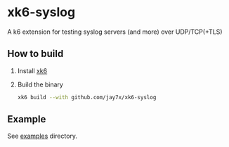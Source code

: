 # xk6-syslog

A k6 extension for testing syslog servers (and more) over UDP/TCP(+TLS)

## How to build

1. Install [xk6](https://github.com/grafana/xk6)
1. Build the binary

   ```bash
   xk6 build --with github.com/jay7x/xk6-syslog
   ```

## Example

See [examples](examples/) directory.
